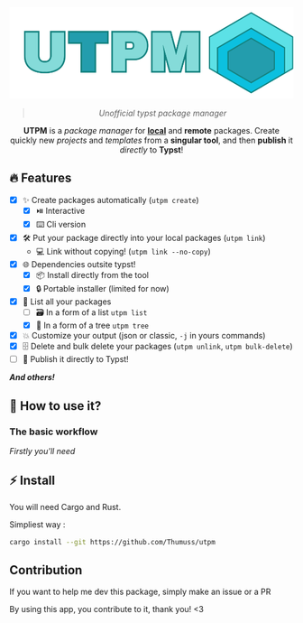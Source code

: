<div align="center">

![UTPM logo](./logo.svg)

> _Unofficial typst package manager_

**UTPM** is a _package manager_ for **[local](https://github.com/typst/packages#local-packages)** and **remote** packages. Create quickly new _projects_ and _templates_ from a **singular tool**, and then **publish** it _directly_ to **Typst**!

</div>

## 🔥 Features

- [x] ✨ Create packages automatically (`utpm create`)
    - [x] ⏯️ Interactive
    - [x] ⌨️ Cli version
- [x] 🛠 Put your package directly into your local packages (`utpm link`)
    - 💻 Link without copying! (`utpm link --no-copy`)
- [x] 🌐 Dependencies outsite typst!
    - [x] 📦 Install directly from the tool 
    - [x] 🔒 Portable installer (limited for now)
- [x] 📃 List all your packages
    - [ ] 🗃️ In a form of a list `utpm list`
    - [x] 🌲 In a form of a tree `utpm tree`
- [x] 💥 Customize your output (json or classic, `-j` in yours commands) 
- [x] 🗄️ Delete and bulk delete your packages (`utpm unlink`, `utpm bulk-delete`)
- [ ] 🚀 Publish it directly to Typst!

***And others!***

## 🔎 How to use it?

### The basic workflow



*Firstly you'll need* 


## ⚡ Install

You will need Cargo and Rust.

Simpliest way :

```bash
cargo install --git https://github.com/Thumuss/utpm
```

## Contribution

If you want to help me dev this package, simply make an issue or a PR

By using this app, you contribute to it, thank you! <3
